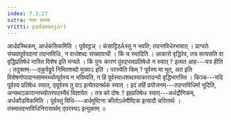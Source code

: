 ```yaml
---
index: 7.3.27
sutra: नातः परस्य
vritti: padamanjari
---
```


 आर्धप्रस्थिकम्, आर्धकंसिकमिति । पूर्ववट्ठञ् । कंसाट्टिठÄस्तु न भवति; तदन्तविधेरभावात् । प्राग्वतेः संख्यापूर्वपदानां तदन्तविधिः, न वार्धशब्दः संख्यावाची । किं च स्यादिति । आकारो वृद्धिरेव, तत्र सत्यसति वा वृद्धिप्रतिषेधे नास्ति विशेष इति मन्यते । किं पुनः कारणं पुंवद्भावप्रतिषेधो न स्यात् ? इत्यत आह---यत्र हीति । तदुक्तम्---ठ्कुर्वद्रूपे निमितशब्दो मुख्यःऽ इति । परस्येति किम् ? पूर्वस्य मा भूत्, अत इति विशेषणोपादानसाममर्थ्यात्पूर्वस्य न भविष्यति, न हि पूर्वस्याधशब्दस्याकारादन्यो वृद्धिभागस्ति । किञ्च---यदि पूर्वस्य प्रतिषेधः स्यात्, ठ्पूर्वस्य तु वाऽ इत्येतदनर्थकं स्यात् । इदं तर्हि प्रयोजनम्---तदन्तविधिर्मा भूदिति, अन्यथाऽकारान्तस्योतरपदस्यैवं विज्ञायेत । तत्र को दोषः ? इहप्रतिषेधः स्यात्---अर्धद्रौणिकम्, अर्धकौडविकमिति । पूर्वस्तु विधिः---अर्धमुष्टिना क्रीतोऽर्धमौष्टिक इत्यादौ चरितार्थः । तस्मातदन्तविधिनिरासार्थम् ठ्परस्यऽ इत्युक्तम् ॥